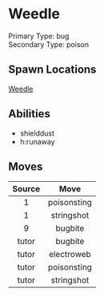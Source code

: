# Weedle  
Primary Type: bug  
Secondary Type: poison  
  
## Spawn Locations  
[Weedle](/data/spawn_presets/weedle.md)  
  
## Abilities  
  * shielddust
  * h:runaway
  
  
## Moves  
  
| Source | Move |  
|:---:|:---:|  
| 1 | poisonsting |  
| 1 | stringshot |  
| 9 | bugbite |  
| tutor | bugbite |  
| tutor | electroweb |  
| tutor | poisonsting |  
| tutor | stringshot |  
  
